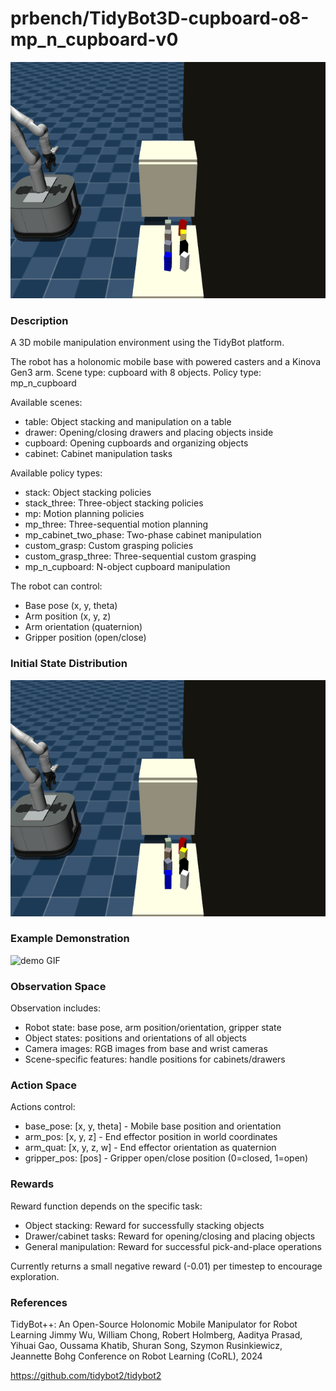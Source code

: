 # prbench/TidyBot3D-cupboard-o8-mp_n_cupboard-v0
![random action GIF](assets/random_action_gifs/TidyBot3D-cupboard-o8-mp_n_cupboard.gif)

### Description
A 3D mobile manipulation environment using the TidyBot platform.
        
The robot has a holonomic mobile base with powered casters and a Kinova Gen3 arm.
Scene type: cupboard with 8 objects.
Policy type: mp_n_cupboard

Available scenes:
- table: Object stacking and manipulation on a table
- drawer: Opening/closing drawers and placing objects inside
- cupboard: Opening cupboards and organizing objects
- cabinet: Cabinet manipulation tasks

Available policy types:
- stack: Object stacking policies
- stack_three: Three-object stacking policies
- mp: Motion planning policies
- mp_three: Three-sequential motion planning
- mp_cabinet_two_phase: Two-phase cabinet manipulation
- custom_grasp: Custom grasping policies
- custom_grasp_three: Three-sequential custom grasping
- mp_n_cupboard: N-object cupboard manipulation

The robot can control:
- Base pose (x, y, theta)
- Arm position (x, y, z)
- Arm orientation (quaternion)
- Gripper position (open/close)

### Initial State Distribution
![initial state GIF](assets/initial_state_gifs/TidyBot3D-cupboard-o8-mp_n_cupboard.gif)

### Example Demonstration
![demo GIF](assets/demo_gifs/TidyBot3D-cupboard-o8-mp_n_cupboard.gif)

### Observation Space
Observation includes:
- Robot state: base pose, arm position/orientation, gripper state
- Object states: positions and orientations of all objects
- Camera images: RGB images from base and wrist cameras
- Scene-specific features: handle positions for cabinets/drawers


### Action Space
Actions control:
- base_pose: [x, y, theta] - Mobile base position and orientation
- arm_pos: [x, y, z] - End effector position in world coordinates
- arm_quat: [x, y, z, w] - End effector orientation as quaternion
- gripper_pos: [pos] - Gripper open/close position (0=closed, 1=open)


### Rewards
Reward function depends on the specific task:
- Object stacking: Reward for successfully stacking objects
- Drawer/cabinet tasks: Reward for opening/closing and placing objects
- General manipulation: Reward for successful pick-and-place operations

Currently returns a small negative reward (-0.01) per timestep to encourage exploration.


### References
TidyBot++: An Open-Source Holonomic Mobile Manipulator for Robot Learning
Jimmy Wu, William Chong, Robert Holmberg, Aaditya Prasad, Yihuai Gao, Oussama Khatib, Shuran Song, Szymon Rusinkiewicz, Jeannette Bohg
Conference on Robot Learning (CoRL), 2024

https://github.com/tidybot2/tidybot2
